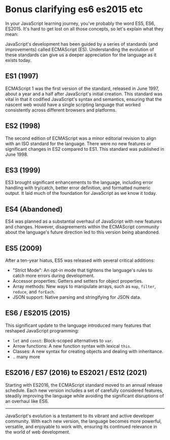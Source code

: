 # Bonus clarifying es6 es2015 etc

In your JavaScript learning journey, you've probably the word ES5, ES6, ES2015. It's hard to get lost on all those concepts, so let's explain what they mean:

JavaScript's development has been guided by a series of standards (and improvements) called ECMAScript (ES). Understanding the evolution of these standards can give us a deeper appreciation for the language as it exists today.

## ES1 (1997)

ECMAScript 1 was the first version of the standard, released in June 1997, about a year and a half after JavaScript's initial creation. This standard was vital in that it codified JavaScript's syntax and semantics, ensuring that the nascent web would have a single scripting language that worked consistently across different browsers and platforms.

## ES2 (1998)

The second edition of ECMAScript was a minor editorial revision to align with an ISO standard for the language. There were no new features or significant changes in ES2 compared to ES1. This standard was published in June 1998.

## ES3 (1999)

ES3 brought significant enhancements to the language, including error handling with try/catch, better error definition, and formatted numeric output. It laid much of the foundation for JavaScript as we know it today.

## ES4 (Abandoned)

ES4 was planned as a substantial overhaul of JavaScript with new features and changes. However, disagreements within the ECMAScript community about the language's future direction led to this version being abandoned.

## ES5 (2009)

After a ten-year hiatus, ES5 was released with several critical additions:

- "Strict Mode": An opt-in mode that tightens the language's rules to catch more errors during development.
- Accessor properties: Getters and setters for object properties.
- Array methods: New ways to manipulate arrays, such as `map`, `filter`, `reduce`, and `forEach`.
- JSON support: Native parsing and stringifying for JSON data.

## ES6 / ES2015 (2015)

This significant update to the language introduced many features that reshaped JavaScript programming:

- `let` and `const`: Block-scoped alternatives to `var`.
- Arrow functions: A new function syntax with lexical `this`.
- Classes: A new syntax for creating objects and dealing with inheritance.
- .. many more

## ES2016 / ES7 (2016) to ES2021 / ES12 (2021)

Starting with ES2016, the ECMAScript standard moved to an annual release schedule. Each new version includes a set of carefully considered features, steadily improving the language while avoiding the significant disruptions of an overhaul like ES6.

---

JavaScript's evolution is a testament to its vibrant and active developer community. With each new version, the language becomes more powerful, versatile, and enjoyable to work with, ensuring its continued relevance in the world of web development.